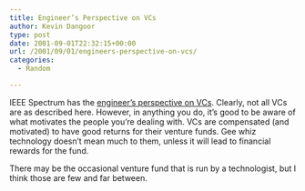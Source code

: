 ```yaml
---
title: Engineer’s Perspective on VCs
author: Kevin Dangoor
type: post
date: 2001-09-01T22:32:15+00:00
url: /2001/09/01/engineers-perspective-on-vcs/
categories:
  - Random

---
```

IEEE Spectrum has the [engineer&#8217;s perspective on VCs][1]. Clearly, not all VCs are as described here. However, in anything you do, it&#8217;s good to be aware of what motivates the people you&#8217;re dealing with. VCs are compensated (and motivated) to have good returns for their venture funds. Gee whiz technology doesn&#8217;t mean much to them, unless it will lead to financial rewards for the fund.
  
<!--more-->


  
There may be the occasional venture fund that is run by a technologist, but I think those are few and far between.

 [1]: http://www.spectrum.ieee.org/WEBONLY/resource/sep01/speak.html